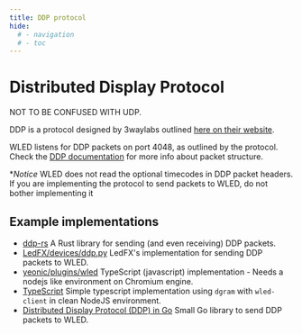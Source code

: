```yaml
---
title: DDP protocol
hide:
  # - navigation
  # - toc
---
```


# Distributed Display Protocol

NOT TO BE CONFUSED WITH UDP.

DDP is a protocol designed by 3waylabs outlined [here on their website](http://www.3waylabs.com/ddp/).

WLED listens for DDP packets on port 4048, as outlined by the protocol.
Check the [DDP documentation](http://www.3waylabs.com/ddp/) for more info about packet structure.

**Notice*
WLED does not read the optional timecodes in DDP packet headers. 
If you are implementing the protocol to send packets to WLED, do not bother implementing it

## Example implementations

 - [ddp-rs](https://github.com/coral/ddp-rs) A Rust library for sending (and even receiving) DDP packets.
 - [LedFX/devices/ddp.py](https://github.com/LedFx/LedFx/blob/main/ledfx/devices/ddp.py) LedFX's implementation for sending DDP packets to WLED.
 - [yeonic/plugins/wled](https://github.com/YeonV/yeonic/blob/main/src/plugins/wled.ts#L51) TypeScript (javascript) implementation - Needs a nodejs like environment on Chromium engine.
 - [TypeScript](https://gist.github.com/piretek/16b2c729135a4a64d60d48a15fb36996) Simple typescript implementation using `dgram` with `wled-client` in clean NodeJS environment.
 - [Distributed Display Protocol (DDP) in Go](https://github.com/coral/ddp) Small Go library to send DDP packets to WLED.